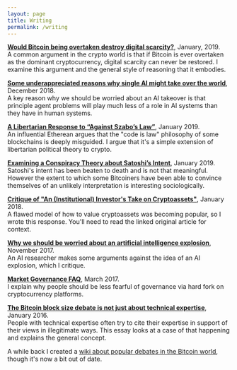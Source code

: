 ```yaml
---
layout: page
title: Writing
permalink: /writing
---
```




**[Would Bitcoin being overtaken destroy digital scarcity?](digitalscarcity)**, January, 2019.  
A common argument in the crypto world is that if Bitcoin is ever overtaken as the dominant cryptocurrency,
digital scarcity can never be restored. I examine this argument and the general style of reasoning that it embodies.

**[Some underappreciated reasons why single AI might take over the world](underappreciatedaitakeover)**, December 2018.  
A key reason why we should be worried about an AI takeover is that principle agent problems will play much less of a role in
AI systems than they have in human systems.

**[A Libertarian Response to “Against Szabo’s Law”](https://medium.com/@elliotolds/a-libertarian-response-to-vlad-zamfirs-new-crypto-legal-system-f37ba8a6e76c)**, January 2019.  
An influential Etherean argues that the "code is law" philosophy of some blockchains is deeply misguided. I argue that it's a simple extension of libertarian political theory to crypto.

**[Examining a Conspiracy Theory about Satoshi’s Intent](https://medium.com/@elliotolds/examining-a-conspiracy-theory-about-satoshis-intent-ce9de66d166d)**, January 2019.  
Satoshi's intent has been beaten to death and is not that meaningful. However the extent to which some Bitcoiners have been able to convince themselves of an unlikely interpretation is interesting sociologically.

**[Critique of "An (Institutional) Investor's Take on Cryptoassets"](https://medium.com/@elliotolds/thought-provoking-paper-but-it-seems-to-be-using-the-equation-of-exchange-incorrectly-25f3148b85ea)**, January 2018.  
A flawed model of how to value cryptoassets was becoming popular, so I wrote this response. You'll need to read the linked original article for context.

**[Why we should be worried about an artificial intelligence explosion](https://medium.com/@elliotolds/why-we-should-be-worried-about-an-artificial-intelligence-explosion-b52bfdeaf7a)**, November 2017.  
An AI researcher makes some arguments against the idea of an AI explosion, which I critique.

**[Market Governance FAQ](https://bitcoindebates.miraheze.org/wiki/Market_Governance_FAQ)**, March 2017.  
I explain why people should be less fearful of governance via hard fork on cryptocurrency platforms.

**[The Bitcoin block size debate is not just about technical expertise](https://medium.com/@elliotolds/the-bitcoin-block-size-debate-is-not-about-technical-expertise-d3434beb04b2)**, January 2016.  
People with technical expertise often try to cite their expertise in support of their views in illegitimate ways. 
This essay looks at a case of that happening and explains the general concept.

A while back I created a [wiki about popular debates in the Bitcoin world](https://bitcoindebates.miraheze.org), though it's now a bit out of date.


